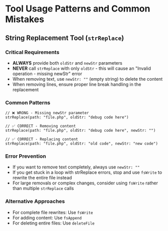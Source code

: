 # Tool Usage Patterns and Common Mistakes

## String Replacement Tool (`strReplace`)

### Critical Requirements
- **ALWAYS** provide both `oldStr` and `newStr` parameters
- **NEVER** call `strReplace` with only `oldStr` - this will cause an "Invalid operation - missing newStr" error
- When removing text, use `newStr: ""` (empty string) to delete the content
- When removing lines, ensure proper line break handling in the replacement

### Common Patterns
```
// ❌ WRONG - Missing newStr parameter
strReplace(path: "file.php", oldStr: "debug code here")

// ✅ CORRECT - Removing content
strReplace(path: "file.php", oldStr: "debug code here", newStr: "")

// ✅ CORRECT - Replacing content  
strReplace(path: "file.php", oldStr: "old code", newStr: "new code")
```

### Error Prevention
- If you want to remove text completely, always use `newStr: ""`
- If you get stuck in a loop with strReplace errors, stop and use `fsWrite` to rewrite the entire file instead
- For large removals or complex changes, consider using `fsWrite` rather than multiple `strReplace` calls

### Alternative Approaches
- For complete file rewrites: Use `fsWrite`
- For adding content: Use `fsAppend`  
- For deleting entire files: Use `deleteFile`